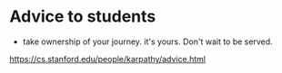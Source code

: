 Advice to students
==================

* take ownership of your journey. it's yours. Don't wait to be served.

https://cs.stanford.edu/people/karpathy/advice.html


